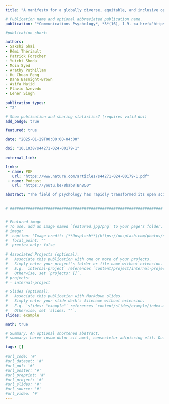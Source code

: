 ```yaml
---
title: "A manifesto for a globally diverse, equitable, and inclusive open science"

# Publication name and optional abbreviated publication name.
publication: "*Communications Psychology*, *3*(16), 1-9. <a href='https://doi.org/10.1038/s44271-024-00179-1' target='_blank' rel='noopener noreferrer'>doi.org/10.1038/s44271-024-00179-1</a>"

#publication_short: 

authors:
- Sakshi Ghai
- Rémi Thériault
- Patrick Forscher
- Yuichi Shoda
- Moin Syed
- Arathy Puthillam
- Hu Chuan Peng
- Dana Basnight-Brown
- Asifa Majid
- Flavio Azevedo
- Leher Singh

publication_types:
- "2"

# Show publication and sharing statistics? (requires valid doi)
add_badge: true

featured: true

date: "2025-01-29T00:00:00-04:00"

doi: "10.1038/s44271-024-00179-1"

external_link: 

links: 
 - name: PDF
   url: "https://www.nature.com/articles/s44271-024-00179-1.pdf"
 - name: Podcast
   url: "https://youtu.be/8bab8TBnBG0"

abstract: "The field of psychology has rapidly transformed its open science practices in recent years. Yet there has been limited progress in integrating principles of diversity, equity and inclusion. In this Perspective, we raise the spectre of Questionable Generalisability Practices and the issue of MASKing (Making Assumptions based on Skewed Knowledge), calling for more responsible practices in generalising study findings and co-authorship to promote global equity in knowledge production. To drive change, researchers must target all four key components of the research process: design, reporting, generalisation, and evaluation. Additionally, macro-level geopolitical factors must be considered to move towards a robust behavioural science that is truly inclusive, representing the voices and experiences of the majority world (i.e., low-and-middle-income countries)."


# ####################################################################


# Featured image
# To use, add an image named `featured.jpg/png` to your page's folder. 
# image:
#  caption: 'Image credit: [**Unsplash**](https://unsplash.com/photos/s9CC2SKySJM)'
#  focal_point: ""
#  preview_only: false

# Associated Projects (optional).
#   Associate this publication with one or more of your projects.
#   Simply enter your project's folder or file name without extension.
#   E.g. `internal-project` references `content/project/internal-project/index.md`.
#   Otherwise, set `projects: []`.
# projects:
# - internal-project

# Slides (optional).
#   Associate this publication with Markdown slides.
#   Simply enter your slide deck's filename without extension.
#   E.g. `slides: "example"` references `content/slides/example/index.md`.
#   Otherwise, set `slides: ""`.
slides: example

math: true

# Summary. An optional shortened abstract.
# summary: Lorem ipsum dolor sit amet, consectetur adipiscing elit. Duis posuere tellus ac convallis placerat. Proin tincidunt magna sed ex sollicitudin condimentum.

tags: []

#url_code: '#'
#url_dataset: '#'
#url_pdf: '#'
#url_poster: '#'
#url_preprint: '#'
#url_project: '#'
#url_slides: '#'
#url_source: '#'
#url_video: '#'
---
```

